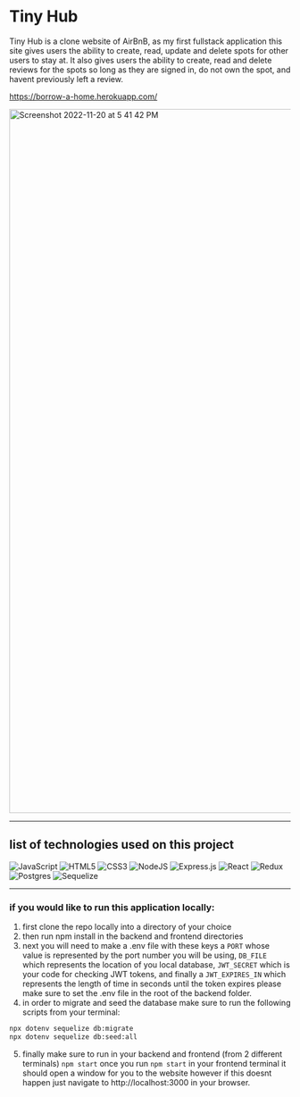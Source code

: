 # Tiny Hub

Tiny Hub is a clone website of AirBnB, as my first fullstack application this site gives users the ability to create, read, update and delete spots for other users to stay at. It also gives users the ability to create, read and delete reviews for the spots so long as they are signed in, do not own the spot, and havent previously left a review.


https://borrow-a-home.herokuapp.com/

<img width="1261" alt="Screenshot 2022-11-20 at 5 41 42 PM" src="https://user-images.githubusercontent.com/102694854/202936047-d8ad2606-ff13-4ee6-aba2-474f66c5c260.png">


---------------------------------------
## list of technologies used on this project

![JavaScript](https://img.shields.io/badge/javascript-%23323330.svg?style=for-the-badge&logo=javascript&logoColor=%23F7DF1E&style=plastic)
![HTML5](https://img.shields.io/badge/html5-%23E34F26.svg?style=for-the-badge&logo=html5&logoColor=white&style=plastic)
![CSS3](https://img.shields.io/badge/css3-%231572B6.svg?style=for-the-badge&logo=css3&logoColor=white&style=plastic)
![NodeJS](https://img.shields.io/badge/node.js-6DA55F?style=for-the-badge&logo=node.js&logoColor=white&style=plastic)
![Express.js](https://img.shields.io/badge/express.js-%23404d59.svg?style=for-the-badge&logo=express&logoColor=%2361DAFB&style=plastic)
![React](https://img.shields.io/badge/react-%2320232a.svg?style=for-the-badge&logo=react&logoColor=%2361DAFB&style=plastic)
![Redux](https://img.shields.io/badge/redux-%23593d88.svg?style=for-the-badge&logo=redux&logoColor=white&style=plastic)
![Postgres](https://img.shields.io/badge/postgres-%23316192.svg?style=for-the-badge&logo=postgresql&logoColor=white&style=plastic)
![Sequelize](https://img.shields.io/badge/Sequelize-52B0E7?style=for-the-badge&logo=Sequelize&logoColor=white&style=plastic)

---------------------------------------

### if you would like to run this application locally:
1. first clone the repo locally into a directory of your choice
2. then run npm install in the backend and frontend directories
3. next you will need to make a .env file with these keys a `PORT` whose value is represented by the port number you will be using, `DB_FILE` which represents the location of you local database, `JWT_SECRET` which is your code for checking JWT tokens, and finally a `JWT_EXPIRES_IN` which represents the length of time in seconds until the token expires please make sure to set the .env file in the root of the backend folder.
4. in order to migrate and seed the database make sure to run the following scripts from your terminal:
```sh
npx dotenv sequelize db:migrate
npx dotenv sequelize db:seed:all
```
5. finally make sure to run in your backend and frontend (from 2 different terminals) `npm start` once you run `npm start` in your frontend terminal it should open a window for you to the website however if this doesnt happen just navigate to http://localhost:3000 in your browser.
